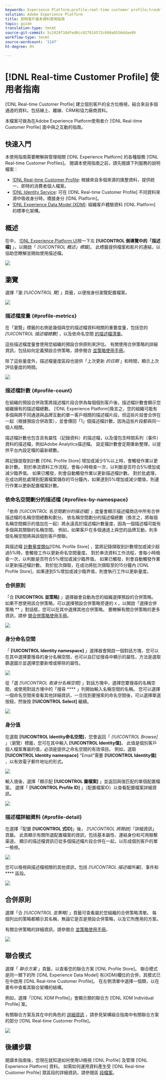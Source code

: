 ```yaml
---
keywords: Experience Platform;profile;real-time customer profile;troubleshooting;API
solution: Adobe Experience Platform
title: 即時客戶基本資料使用指南
topic: guide
translation-type: tm+mt
source-git-commit: 5c2429f10dfed8cc927914572c690a0536ddae99
workflow-type: tm+mt
source-wordcount: '1147'
ht-degree: 0%

---
```



# [!DNL Real-time Customer Profile] 使用者指南

[!DNL Real-time Customer Profile] 建立個別客戶的全方位檢視，結合來自多個通道的資料，包括線上、離線、CRM和協力廠商資料。

本檔案可做為在Adobe Experience Platform使用者介 [!DNL Real-time Customer Profile] 面中與之互動的指南。

## 快速入門

本使用指南需要瞭解與管理相關 [!DNL Experience Platform] 的各種服務 [!DNL Real-time Customer Profiles]。 閱讀本使用指南之前，請先閱讀下列服務的說明檔案：

* [!DNL Real-time Customer Profile](../home.md): 根據來自多個來源的匯整資料，提供統一、即時的消費者個人檔案。
* [!DNL Identity Service](../../identity-service/home.md): 可在 [!DNL Real-time Customer Profile] 不同資料來源中吸收身分時，橋接身分 [!DNL Platform]。
* [!DNL Experience Data Model (XDM)](../../xdm/home.md): 組織客戶體驗資料 [!DNL Platform] 的標準化架構。

## 概述

在中， [!DNL Experience Platform UI](http://platform.adobe.com)按一下左 **[!UICONTROL 側導覽中的「描述檔]** 」，以開啟「 _[!UICONTROL 概述」標籤]_。 此標籤提供檔案和影片的連結，以協助您瞭解並開始使用描述檔。

![](../images/user-guide/profiles-overview.png)

## 瀏覽

選擇「瀏 *[!UICONTROL 覽]* 」頁籤，以便按身份瀏覽配置檔案。

![](../images/user-guide/profiles-browse.png)

### 描述檔度量 {#profile-metrics}

在「瀏覽」標籤的右側是幾個與您的描述檔資料相關的重要度量，包括您的 *[!UICONTROL 描述檔總數]* ，以及依命名空間 [的描述檔清單](#profile-count)[](#profiles-by-namespace)。

這些描述檔度量會使用您組織的預設合併原則來評估。 有關使用合併策略的詳細資訊，包括如何定義預設合併策略，請參閱合 [並策略使用手冊](merge-policies.md)。

除了這些量度外，描述檔量度區段也提供「上次更新 *的日期* 」和時間，顯示上次評估量度的時間。

![](../images/user-guide/profiles-profile-metrics.png)

### 描述檔計數 {#profile-count}

在組織的預設合併政策將描述檔片段合併為每個個別客戶後，描述檔計數會顯示您組織擁有的描述檔總數。 [!DNL Experience Platform]換言之，您的組織可能有多個與跨不同通道與品牌互動的單一客戶相關的描述檔片段，但這些片段會合併在一起（根據預設合併政策），並會傳回「1」個描述檔計數，因為這些片段都與同一個人相關。

描述檔計數也包含具有屬性（記錄資料）的描述檔，以及僅包含時間系列（事件）資料的描述檔，例如Adobe Analytics描述檔。 設定檔計數會定期重新整理，以提供平台內設定檔的最新總數。

將記錄提取到計數 [!DNL Profile Store] 增加或減少5%以上時，會觸發作業以更新計數。 對於串流資料工作流程，會每小時檢查一次，以判斷是否符合5%增加或減少臨界值。 如果已觸發，則會自動觸發作業以更新描述檔計數。 對於批處理，在成功將批處理到配置檔案儲存的15分鐘內，如果達到5%增加或減少閾值，則運行作業以更新配置檔案計數。

### 依命名空間劃分的描述檔 {#profiles-by-namespace}

「依命 *[!UICONTROL 名空間劃分的描述檔]* 」度量會顯示描述檔商店中所有合併描述檔的名稱空間總數和劃分。 依名稱空間劃分的描述檔總數（換言之，將每個名稱空間顯示的值加在一起）將永遠高於描述檔計數量度，因為一個描述檔可能有多個與其關聯的名稱空間。 例如，如果客戶在多個通道上與您的品牌互動，則多個名稱空間將與該個別客戶關聯。

與描述檔 [計數量度類似](#profile-count)[!DNL Profile Store] ，當將記錄擷取到計數增加或減少超過5%時，會觸發工作以更新命名空間量度。 對於串流資料工作流程，會每小時檢查一次，以判斷是否符合5%增加或減少臨界值。 如果已觸發，則會自動觸發作業以更新描述檔計數。 對於批次擷取，在成功將批次擷取至的15分鐘內 [!DNL Profile Store]，如果達到5%增加或減少臨界值，則會執行工作以更新量度。

### 合併原則

「合 **[!UICONTROL 並策略]** 」選擇器會自動為您的組織選擇預設的合併策略。 如果不想使用該合併策略，可以選擇預設合併策略旁邊的 `X` ，以開啟「選擇合併策略 ** 」對話框，您可以在其中選擇其他合併策略。 要瞭解有關合併策略的更多資訊，請參 [閱合併策略使用手冊](merge-policies.md)。

![](../images/user-guide/profiles-search-merge-policy.png)

### 身分命名空間

「 **[!UICONTROL Identity namespace]** 」選擇器會開啟一個對話方塊，您可以在其中選擇要搜尋的身分名稱空間，也可以自訂從搜尋中顯示的屬性，方法是選取篩選圖示並選擇您要新增或移除的屬性。

![](../images/user-guide/profiles-search-filter.png)

從「選 *[!UICONTROL 取身分名稱空間]* 」對話方塊中，選擇您要搜尋的名稱空間，或使用對話方塊中的「搜尋 **** 」列開始輸入名稱空間的名稱。 您可以選擇一個命名空間來查看其他詳細資訊，一旦找到要搜索的命名空間後，可以選擇單選按鈕，然後按 **[!UICONTROL Select]** 繼續。

![](../images/user-guide/profiles-select-identity-namespace.png)

### 身分值

在選取 **[!UICONTROL Identity命名空間]**，您會返回「 *[!UICONTROL Browse]* 」（瀏覽）標籤，您可在其中輸入 **[!UICONTROL Identity值]**。 此值是個別客戶個人檔案專屬的值，必須是提供之命名空間的有效項目。 例如，選取 **[!UICONTROL Identity namespace]** &quot;Email&quot;需要 **[!UICONTROL Identity值]** ，以有效電子郵件地址的形式。

![](../images/user-guide/profiles-show-profile.png)

輸入值後，選擇「顯示配 **[!UICONTROL 置檔案]** 」並返回與值匹配的單個配置檔案。 選擇「 **[!UICONTROL Profile ID]** 」（配置檔案ID）以查看配置檔案詳細資訊。

![](../images/user-guide/profiles-display-profile.png)

### 描述檔詳細資料 {#profile-detail}

在選擇「配置 **[!UICONTROL 式ID]**」後， _[!UICONTROL 將開啟]_「詳細資訊」頁籤。 此頁顯示有關所選配置檔案的資訊，包括基本屬性、連結身份和可用聯繫渠道。 顯示的描述檔資訊已從多個描述檔片段合併在一起，以形成個別客戶的單一檢視。

![](../images/user-guide/profiles-profile-detail.png)

您可以檢視與描述檔相關的其他資訊，包括 *[!UICONTROL 描述檔所屬]*、事件和 **** 區段。

![](../images/user-guide/profiles-attributes-events-segments.png)

## 合併原則

選擇「合 *[!UICONTROL 並策略]* 」頁籤可查看屬於您組織的合併策略清單。 每個列出的策略都顯示其名稱，無論它是否是預設合併策略，以及它所應用的方案。

有關合併策略的詳細資訊，請參閱合 [並策略使用手冊](merge-policies.md)。

![](../images/user-guide/profiles-merge-policies.png)

## 聯合模式

選擇「 *聯合方案* 」頁籤，以查看您的聯合方案 [!DNL Profile Store]。 聯合模式是同一類下的所 [!DNL Experience Data Model] 有(XDM)欄位的合併，其模式已在中啟用 [!DNL Real-time Customer Profile]。 在左側清單中選擇一個類，以在畫布中查看其聯合架構的結構。

例如，選擇「[!DNL XDM Profile]」會顯示類的聯合方 [!DNL XDM Individual Profile] 案。

有關聯合方案及其在中的角色的 [詳細資訊](../../xdm/schema/composition.md) ，請參見架構組合指南中有關聯合方案的部分 [!DNL Real-time Customer Profile]。

![](../images/user-guide/profiles-union-schema.png)

## 後續步驟

閱讀本指南後，您現在就知道如何使用UI檢視 [!DNL Profile] 及管理 [!DNL Experience Platform] 資料。 如需如何運用資料產生受 [!DNL Real-time Customer Profile] 眾區段的詳細資訊，請參閱區 [段檔案](../../segmentation/home.md)。